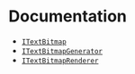 # Documentation

* [`ITextBitmap`](i-text-types.md#itextbitmap)
* [`ITextBitmapGenerator`](i-text-types.md#itextbitmapgenerator)
* [`ITextBitmapRenderer`](i-text-types.md#itextbitmaprenderer)
